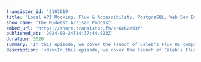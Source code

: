 ```yaml
---
transistor_id: '2103619'
title: 'Local API Mocking, Flux & Accessibility, PostgreSQL, Web Dev Battles'
show_name: 'The Midwest Artisan Podcast'
embed_url: 'https://share.transistor.fm/e/6e62e93f'
published_at: '2024-09-24T14:37:44.823Z'
duration: 3620
summary: 'In this episode, we cover the launch of Caleb’s Flux UI component library, and dive into the benefits of mocking APIs locally for faster development. We also highlight Aaron Francis’ new Postgres course, and wrap things up with the web dev battle YouTube channel and how a foodie app we built, QuizKnows, played a role in landing our first jobs.Show links:Flux UI Launch Stream: https://www.youtube.com/watch?v=IEMWcWQWJC0Flux UI: https://fluxui.dev/QuizKnows: https://github.com/ahinkle/quizknowsWeb Dev Battle (Foodie Battle): https://www.youtube.com/watch?v=8Oxy6WV7zagBlazing Wing Challenge: https://www.buffalowildwings.com/blazin-challenge/'
description: '<div>In this episode, we cover the launch of Caleb’s Flux UI component library, and dive into the benefits of mocking APIs locally for faster development. We also highlight Aaron Francis’ new Postgres course, and wrap things up with the web dev battle YouTube channel and how a foodie app we built, QuizKnows, played a role in landing our first jobs.<br><br>Show links:<br>Flux UI Launch Stream: https://www.youtube.com/watch?v=IEMWcWQWJC0<br>Flux UI: https://fluxui.dev/<br>QuizKnows: https://github.com/ahinkle/quizknows<br>Web Dev Battle (Foodie Battle): https://www.youtube.com/watch?v=8Oxy6WV7zag<br>Blazing Wing Challenge: https://www.buffalowildwings.com/blazin-challenge/</div>'
---
```

